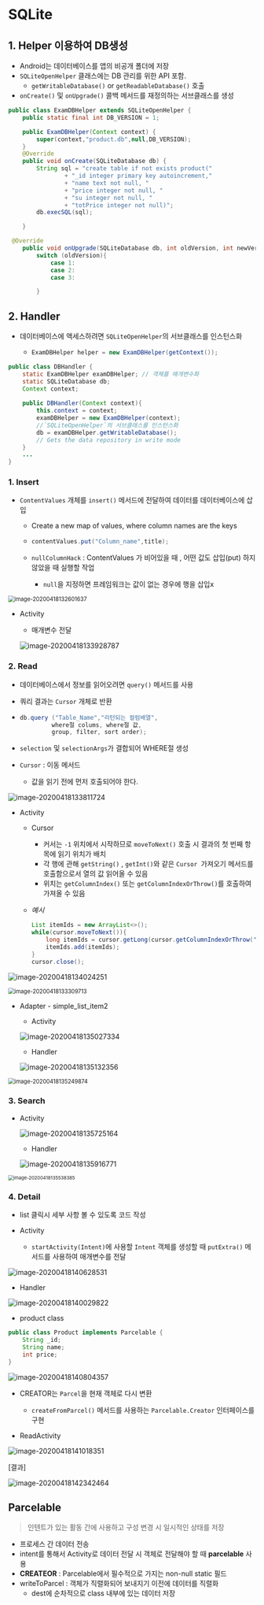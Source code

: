 # SQLite

## 1. Helper 이용하여 DB생성

* Android는 데이터베이스를 앱의 비공개 폴더에 저장
* `SQLiteOpenHelper` 클래스에는 DB 관리를 위한 API 포함.
  * `getWritableDatabase()` or `getReadableDatabase()` 호출
*  `onCreate()` 및 `onUpgrade()` 콜백 메서드를 재정의하는 서브클래스를 생성

```java
public class ExamDBHelper extends SQLiteOpenHelper {
    public static final int DB_VERSION = 1;

    public ExamDBHelper(Context context) {
        super(context,"product.db",null,DB_VERSION);
    }
    @Override
    public void onCreate(SQLiteDatabase db) {
        String sql = "create table if not exists product("
                + "_id integer primary key autoincrement,"
                + "name text not null, "
                + "price integer not null, "
                + "su integer not null, "
                + "totPrice integer not null)";
        db.execSQL(sql);

    }
```

```java
 @Override
    public void onUpgrade(SQLiteDatabase db, int oldVersion, int newVersion) {
        switch (oldVersion){
            case 1:
            case 2:
            case 3:

        }
```



## 2. Handler

* 데이터베이스에 액세스하려면  `SQLiteOpenHelper`의 서브클래스를 인스턴스화

  * ```java
    ExamDBHelper helper = new ExamDBHelper(getContext());
    ```

```java
public class DBHandler {
    static ExamDBHelper examDBHelper; // 객체를 매개변수화
    static SQLiteDatabase db;
    Context context;
    
    public DBHandler(Context context){
        this.context = context;
        examDBHelper = new ExamDBHelper(context);
        //`SQLiteOpenHelper`의 서브클래스를 인스턴스화
        db = examDBHelper.getWritableDatabase();
        // Gets the data repository in write mode
    }
    ...
}
```

### 1. Insert

* `ContentValues` 개체를 `insert()` 메서드에 전달하여 데이터를 데이터베이스에 삽입

  * Create a new map of values, where column names are the keys

  * ```java
    contentValues.put("Column_name",title);
    ```
    
  * `nullColumnHack` : ContentValues 가 비어있을 때 , 어떤 값도 삽입(put) 하지 않았을 때 실행할 작업 
  
    *  `null`을 지정하면 프레임워크는 값이 없는 경우에 행을 삽입x

<img src="images/image-20200418132601637.png" alt="image-20200418132601637" style="zoom:80%;" />

* Activity 

  * 매개변수 전달

  ![image-20200418133928787](images/image-20200418133928787.png)

### 2. Read

* 데이터베이스에서 정보를 읽어오려면 `query()` 메서드를 사용

*  쿼리 결과는 `Cursor` 개체로 반환

  * ```java
    db.query ("Table_Name","리턴되는 컬럼배열",
             where절 colums, where절 값,
             group, filter, sort order);
    ```

  * `selection` 및 `selectionArgs`가 결합되어 WHERE절 생성

  * `Cursor` :  이동 메서드

    * 값을 읽기 전에 먼저 호출되어야 한다. 

![image-20200418133811724](images/image-20200418133811724.png)

* Activity

  * Cursor 

    * 커서는 `-1` 위치에서 시작하므로 `moveToNext()` 호출 시 결과의 첫 번째 항목에 읽기 위치가 배치
    * 각 행에 관해 `getString()` , `getInt()`와 같은 `Cursor `가져오기 메서드를 호출함으로서 열의 값 읽어올 수 있음
    * 위치는 `getColumnIndex()` 또는 `getColumnIndexOrThrow()`를 호출하여 가져올 수 있음

  * *예시*

    ```java
    List itemIds = new ArrayList<>();
    while(cursor.moveToNext()){
        long itemIds = cursor.getLong(cursor.getColumnIndexOrThrow("_id"));
        itemIds.add(itemIds);
    }
    cursor.close();
    ```



![image-20200418134024251](images/image-20200418134024251.png)

<img src="images/image-20200418133309713.png" alt="image-20200418133309713" style="zoom:80%;" />

* Adapter - simple_list_item2

  * Activity

  ![image-20200418135027334](images/image-20200418135027334.png)

  * Handler

  ![image-20200418135132356](images/image-20200418135132356.png)

<img src="images/image-20200418135249874.png" alt="image-20200418135249874" style="zoom:80%;" />

### 3. Search

* Activity

  ![image-20200418135725164](images/image-20200418135725164.png)

  * Handler

  ![image-20200418135916771](images/image-20200418135916771.png)

<img src="images/image-20200418135538385.png" alt="image-20200418135538385" style="zoom: 67%;" />

### 4. Detail

* list 클릭시 세부 사항 볼 수 있도록 코드 작성

* Activity
  *  `startActivity(Intent)`에 사용할 `Intent` 객체를 생성할 때 `putExtra()` 메서드를 사용하여 매개변수를 전달

![image-20200418140628531](images/image-20200418140628531.png)

* Handler

![image-20200418140029822](images/image-20200418140029822.png)

* product class

```java
public class Product implements Parcelable {
    String _id;
    String name;
    int price;
}
```

![image-20200418140804357](images/image-20200418140804357.png)

* CREATOR는 `Parcel`을 현재 객체로 다시 변환
  * `createFromParcel()` 메서드를 사용하는 `Parcelable.Creator` 인터페이스를 구현

* ReadActivity

![image-20200418141018351](images/image-20200418141018351.png)

[결과]

![image-20200418142342464](images/image-20200418142342464.png)

## Parcelable 

> 인텐트가 있는 활동 간에 사용하고 구성 변경 시 일시적인 상태를 저장

* 프로세스 간 데이터 전송 
* intent를 통해서 Activity로 데이터 전달 시 객체로 전달해야 할 때 **parcelable** 사용
* **CREATEOR** : Parcelable에서 필수적으로 가지는 non-null static 필드
* writeToParcel : 객체가 직렬화되어 보내지기 이전에 데이터를 직렬화
  * dest에 순차적으로 class 내부에 있는 데이터 저장
